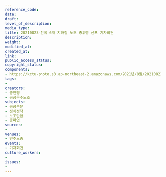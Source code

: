 ```yaml
---
reference_code: 
date: 
draft: 
level_of_description: 
media_type: 
title: 20210823-전국 6개 지하철 노조 총투쟁 선포 기자회견
description: 
weight: 
modified_at: 
created_at: 
link: 
public_access_status: 
copyright_status: 
components:
- https://kctu-photo.s3.ap-northeast-2.amazonaws.com/2021년/8월/20210823-전국+6개+지하철+노조+총투쟁+선포+기자회견/_1D20080.jpg
tags:
- 
creators:
- 총연맹
- 공공운수노조
subjects:
- 공공부문
- 정치정책
- 노조탄압
- 총파업
sources:
- 
venues:
- 민주노총
events:
- 기자회견
culture_workers:
- 
issues:
- 
---
```

